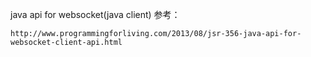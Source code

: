 java api for websocket(java client)
参考：
```text
http://www.programmingforliving.com/2013/08/jsr-356-java-api-for-websocket-client-api.html